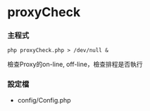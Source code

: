 proxyCheck
==========

### 主程式

`php proxyCheck.php > /dev/null &`

檢查Proxy的on-line, off-line，檢查排程是否執行

### 設定檔

* config/Config.php


 

 

